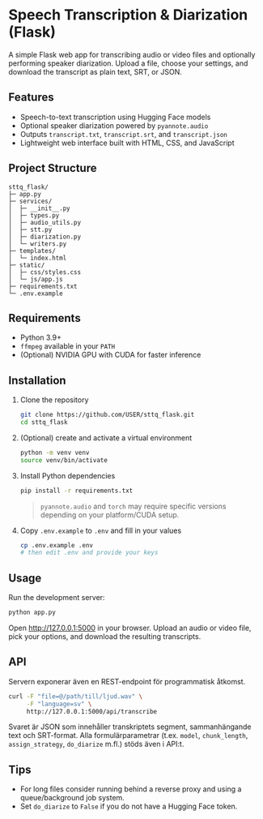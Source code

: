 # Speech Transcription & Diarization (Flask)

A simple Flask web app for transcribing audio or video files and optionally performing speaker diarization. Upload a file, choose your settings, and download the transcript as plain text, SRT, or JSON.

## Features
- Speech-to-text transcription using Hugging Face models
- Optional speaker diarization powered by `pyannote.audio`
- Outputs `transcript.txt`, `transcript.srt`, and `transcript.json`
- Lightweight web interface built with HTML, CSS, and JavaScript

## Project Structure
```
sttq_flask/
├─ app.py
├─ services/
│  ├─ __init__.py
│  ├─ types.py
│  ├─ audio_utils.py
│  ├─ stt.py
│  ├─ diarization.py
│  └─ writers.py
├─ templates/
│  └─ index.html
├─ static/
│  ├─ css/styles.css
│  └─ js/app.js
├─ requirements.txt
└─ .env.example
```

## Requirements
- Python 3.9+
- `ffmpeg` available in your `PATH`
- (Optional) NVIDIA GPU with CUDA for faster inference

## Installation
1. Clone the repository
   ```bash
   git clone https://github.com/USER/sttq_flask.git
   cd sttq_flask
   ```
2. (Optional) create and activate a virtual environment
   ```bash
   python -m venv venv
   source venv/bin/activate
   ```
3. Install Python dependencies
   ```bash
   pip install -r requirements.txt
   ```
   > `pyannote.audio` and `torch` may require specific versions depending on your platform/CUDA setup.

4. Copy `.env.example` to `.env` and fill in your values
   ```bash
   cp .env.example .env
   # then edit .env and provide your keys
   ```

## Usage
Run the development server:
```bash
python app.py
```
Open <http://127.0.0.1:5000> in your browser. Upload an audio or video file, pick your options, and download the resulting transcripts.

## API
Servern exponerar även en REST-endpoint för programmatisk åtkomst.

```bash
curl -F "file=@/path/till/ljud.wav" \
     -F "language=sv" \
     http://127.0.0.1:5000/api/transcribe
```

Svaret är JSON som innehåller transkriptets segment, sammanhängande text och SRT-format. Alla formulärparametrar (t.ex. `model`, `chunk_length`, `assign_strategy`, `do_diarize` m.fl.) stöds även i API:t.

## Tips
- For long files consider running behind a reverse proxy and using a queue/background job system.
- Set `do_diarize` to `False` if you do not have a Hugging Face token.

